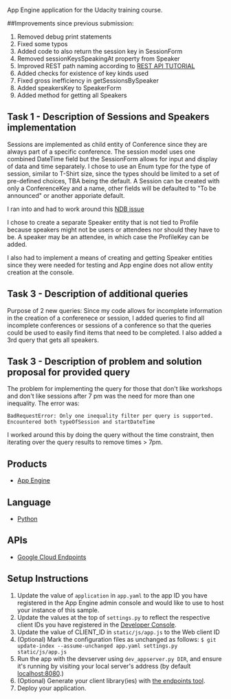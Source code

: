 App Engine application for the Udacity training course.

##Improvements since previous submission:

1. Removed debug print statements
1. Fixed some typos
1. Added code to also return the session key in SessionForm
1. Removed sessionKeysSpeakingAt property from Speaker
1. Improved REST path naming according to [REST API TUTORIAL][8]
1. Added checks for existence of key kinds used
1. Fixed gross inefficiency in getSessionsBySpeaker
1. Added speakersKey to SpeakerForm
1. Added method for getting all Speakers

## Task 1 - Description of Sessions and Speakers implementation

Sessions are implemented as child entity of Conference since they are always
part of a specific conference.  The session model uses one combined DateTime
field but the SessionForm allows for input and display of data and time separately.
I chose to use an Enum type for the type of session, similar to T-Shirt size, since
the types should be limited to a set of pre-defined choices, TBA being the default.
A Session can be created with only a ConferenceKey and a name, other fields will be 
defaulted to "To be announced" or another apporiate default.

I ran into and had to work around this [NDB issue][7]

I chose to create a separate Speaker entity that is not tied to Profile
because speakers might not be users or attendees nor should they have to be.
A speaker may be an attendee, in which case the ProfileKey can be added.

I also had to implement a means of creating  and getting Speaker entities since
they were needed for testing and App engine does not allow entity creation at the
console.

## Task 3 - Description of additional queries

Purpose of 2 new queries:  Since my code allows for incomplete information in the
creation of a conferenece or session, I added queries to find all incomplete conferences
or sessions of a conference so that the queries could be used to easily find items that
need to be completed.  I also added a 3rd query that gets all speakers. 

## Task 3 - Description of problem and solution proposal for provided query
The problem for implementing the query for those that don't like workshops and don't like
sessions after 7 pm was the need for more than one inequality.  The error was:

`BadRequestError: Only one inequality filter per query is supported. Encountered both typeOfSession and startDateTime`

I worked around this by doing the query without the time constraint, then iterating
over the query results to remove times > 7pm.



## Products
- [App Engine][1]

## Language
- [Python][2]

## APIs
- [Google Cloud Endpoints][3]

## Setup Instructions
1. Update the value of `application` in `app.yaml` to the app ID you
   have registered in the App Engine admin console and would like to use to host
   your instance of this sample.
1. Update the values at the top of `settings.py` to
   reflect the respective client IDs you have registered in the
   [Developer Console][4].
1. Update the value of CLIENT_ID in `static/js/app.js` to the Web client ID
1. (Optional) Mark the configuration files as unchanged as follows:
   `$ git update-index --assume-unchanged app.yaml settings.py static/js/app.js`
1. Run the app with the devserver using `dev_appserver.py DIR`, and ensure it's running by visiting your local server's address (by default [localhost:8080][5].)
1. (Optional) Generate your client library(ies) with [the endpoints tool][6].
1. Deploy your application.


[1]: https://developers.google.com/appengine
[2]: http://python.org
[3]: https://developers.google.com/appengine/docs/python/endpoints/
[4]: https://console.developers.google.com/
[5]: https://localhost:8080/
[6]: https://developers.google.com/appengine/docs/python/endpoints/endpoints_tool
[7]: https://code.google.com/p/appengine-ndb-experiment/issues/detail?id=143
[8]: http://www.restapitutorial.com/lessons/restfulresourcenaming.html
